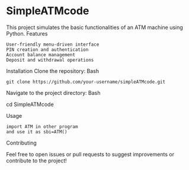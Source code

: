 # SimpleATMcode
This project simulates the basic functionalities of an ATM machine using Python.
Features

    User-friendly menu-driven interface
    PIN creation and authentication
    Account balance management
    Deposit and withdrawal operations

Installation
Clone the repository:
    Bash

    git clone https://github.com/your-username/simpleATMcode.git


Navigate to the project directory:
Bash

cd SimpleATMcode

Usage

    import ATM in other program
    and use it as sbi=ATM()

    

Contributing

Feel free to open issues or pull requests to suggest improvements or contribute to the project!
